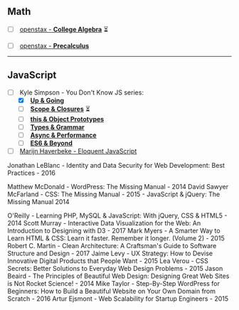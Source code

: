 ## Math  
- [ ] &nbsp;[openstax - **College Algebra**](https://openstax.org/details/books/college-algebra) :hourglass_flowing_sand:
- [ ] &nbsp;[openstax - **Precalculus**](https://openstax.org/details/books/precalculus)


***
## JavaScript
- [ ] &nbsp;Kyle Simpson - You Don't Know JS series:
    - [x] &nbsp;[**Up & Going**](https://www.amazon.com/You-Dont-Know-JS-Going/dp/1491924462/ref=sr_1_1?s=books&ie=UTF8&qid=1516363692&sr=1-1&keywords=You+Don%27t+Know+JS%3A+Up+%26+Going) 
    - [ ] &nbsp;[**Scope & Closures**](https://www.amazon.com/You-Dont-Know-JS-Closures/dp/1449335586) :hourglass_flowing_sand:
    - [ ] &nbsp;[**this & Object Prototypes**](https://www.amazon.com/You-Dont-Know-JS-Prototypes/dp/1491904151/ref=sr_1_1?s=books&ie=UTF8&qid=1516363945&sr=1-1&keywords=this+%26+Object+Prototypes)
    - [ ] &nbsp;[**Types & Grammar**](https://www.amazon.com/gp/product/B00SXHFTO4/ref=series_dp_rw_ca_6?ie=UTF8&qid=1516370732&sr=1-7)
    - [ ] &nbsp;[**Async & Performance**](https://www.amazon.com/gp/product/B00TXVCJ7O/ref=series_dp_rw_ca_4?ie=UTF8&qid=1516370732&sr=1-7)
    - [ ] &nbsp;[**ES6 & Beyond**](https://www.amazon.com/gp/product/B019HRGOPQ/ref=series_dp_rw_ca_5?ie=UTF8&qid=1516370732&sr=1-7)
- [ ] &nbsp;[Marijn Haverbeke - Eloquent JavaScript](https://www.amazon.com/Eloquent-JavaScript-2nd-Ed-Introduction/dp/1593275846/ref=sr_1_1?ie=UTF8&qid=1516370547&sr=8-1&keywords=eloquent+javascript)

Jonathan LeBlanc - Identity and Data Security for Web Development: Best Practices - 2016

Matthew McDonald - WordPress: The Missing Manual - 2014
David Sawyer McFarland - CSS: The Missing Manual - 2015
                       - JavaScript & jQuery: The Missing Manual 2014

O'Reilly - Learning PHP, MySQL & JavaScript: With jQuery, CSS & HTML5 - 2014
Scott Murray - Interactive Data Visualization for the Web: An Introduction to Designing with D3 - 2017
Mark Myers - A Smarter Way to Learn HTML & CSS: Learn it faster. Remember it longer. (Volume 2) - 2015
Robert C. Martin - Clean Architecture: A Craftsman's Guide to Software Structure and Design - 2017
Jaime Levy - UX Strategy: How to Devise Innovative Digital Products that People Want - 2015
Lea Verou - CSS Secrets: Better Solutions to Everyday Web Design Problems - 2015
Jason Beaird - The Principles of Beautiful Web Design: Designing Great Web Sites is Not Rocket Science! - 2014
Mike Taylor - Step-By-Step WordPress for Beginners: How to Build a Beautiful Website on Your Own Domain from Scratch - 2016
Artur Ejsmont - Web Scalability for Startup Engineers - 2015